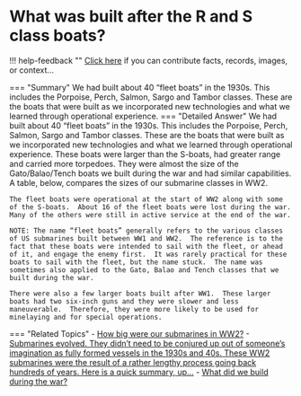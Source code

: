 # What was built after the R and S class boats?

!!! help-feedback ""
    <a href="/feedback/" data-feedback-link>Click here</a>
    if you can contribute facts, records, images, or context…

<a id="summary"></a>
=== "Summary"
    We had built about 40 “fleet boats” in the 1930s. This includes the Porpoise, Perch, Salmon, Sargo and Tambor classes. These are the boats that were built as we incorporated new technologies and what we learned through operational experience.
=== "Detailed Answer"
    We had built about 40 “fleet boats” in the 1930s.  This includes the Porpoise, Perch, Salmon, Sargo and Tambor classes.  These are the boats that were built as we incorporated new technologies and what we learned through operational experience.  These boats were larger than the S-boats, had greater range and carried more torpedoes.  They were almost the size of the Gato/Balao/Tench boats we built during the war and had similar capabilities.  A table, below, compares the sizes of our submarine classes in WW2.

    The fleet boats were operational at the start of WW2 along with some of the S-boats.  About 16 of the fleet boats were lost during the war.  Many of the others were still in active service at the end of the war.

    NOTE: The name “fleet boats” generally refers to the various classes of US submarines built between WW1 and WW2.  The reference is to the fact that these boats were intended to sail with the fleet, or ahead of it, and engage the enemy first.  It was rarely practical for these boats to sail with the fleet, but the name stuck.  The name was sometimes also applied to the Gato, Balao and Tench classes that we built during the war.

    There were also a few larger boats built after WW1.  These larger boats had two six-inch guns and they were slower and less maneuverable.  Therefore, they were more likely to be used for minelaying and for special operations.
=== "Related Topics"
    - [How big were our submarines in WW2?](./how-big-were-our-submarines-in-ww2.md#summary)
    - [Submarines evolved. They didn’t need to be conjured up out of someone’s imagination as fully formed vessels in the 1930s and 40s. These WW2 submarines were the result of a rather lengthy process going back hundreds of years. Here is a quick summary, up…](./submarines-evolved-they-didnt-need-to-be-conjured-up-out-of-someones-imagination.md#summary)
    - [What did we build during the war?](./what-did-we-build-during-the-war.md#summary)